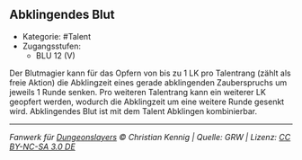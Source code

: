 <!---
Dies ist ein Fanwerk für DUNGEONSLAYERS © von Christian Kennig

Quellen:      [Dungeonslayers Grundregelwerk](https://dungeonslayers.net/download/Dungeonslayers4.pdf)
              [Talentbeschreibungen](https://www.f-space.de/ds4/tools-talentcards.html)
License:      [CC-BY-NC-SA 4.0](https://creativecommons.org/licenses/by-nc-sa/4.0/deed.de)
Richtlinien:  [Fanwerkrichtlinien](https://www.dungeonslayers.net/fanwerk-richtlinien/)
Autor:        Zauberlehrling
-->

## Abklingendes Blut

- Kategorie: #Talent
- Zugangsstufen:
  - BLU 12 (V)

Der Blutmagier kann für das Opfern von bis zu 1 LK pro Talentrang (zählt als freie Aktion) die Abklingzeit eines gerade abklingenden Zauberspruchs um jeweils 1 Runde senken. Pro weiteren Talentrang kann ein weiterer LK geopfert werden, wodurch die Abklingzeit um eine weitere Runde gesenkt wird. Abklingendes Blut ist mit dem Talent Abklingen kombinierbar.

---

_Fanwerk für [Dungeonslayers](https://www.dungeonslayers.net/) © Christian Kennig | Quelle: GRW | Lizenz: [CC BY-NC-SA 3.0 DE](https://creativecommons.org/licenses/by-nc-sa/3.0/de/)_
